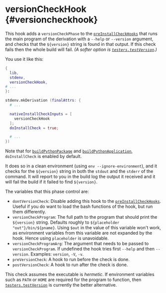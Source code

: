 # versionCheckHook {#versioncheckhook}

This hook adds a `versionCheckPhase` to the [`preInstallCheckHooks`](#ssec-installCheck-phase) that runs the main program of the derivation with a `--help` or `--version` argument, and checks that the `${version}` string is found in that output. If this check fails then the whole build will fail. _(A softer option is [`testers.testVersion`](#tester-testVersion).)_

You use it like this:

```nix
{
  lib,
  stdenv,
  versionCheckHook,
# ...
}:

stdenv.mkDerivation (finalAttrs: {
  # ...

  nativeInstallCheckInputs = [
    versionCheckHook
  ];
  doInstallCheck = true;

  # ...
})
```

Note that for [`buildPythonPackage`](#buildpythonpackage-function) and [`buildPythonApplication`](#buildpythonapplication-function), `doInstallCheck` is enabled by default.

It does so in a clean environment (using `env --ignore-environment`), and it checks for the `${version}` string in both the `stdout` and the `stderr` of the command. It will report to you in the build log the output it received and it will fail the build if it failed to find `${version}`.

The variables that this phase control are:

- `dontVersionCheck`: Disable adding this hook to the [`preInstallCheckHooks`](#ssec-installCheck-phase). Useful if you do want to load the bash functions of the hook, but run them differently.
- `versionCheckProgram`: The full path to the program that should print the `${version}` string. Defaults roughly to `${placeholder "out"}/bin/${pname}`. Using `$out` in the value of this variable won't work, as environment variables from this variable are not expanded by the hook. Hence using `placeholder` is unavoidable.
- `versionCheckProgramArg`: The argument that needs to be passed to `versionCheckProgram`. If undefined the hook tries first `--help` and then `--version`. Examples: `version`, `-V`, `-v`.
- `preVersionCheck`: A hook to run before the check is done.
- `postVersionCheck`: A hook to run after the check is done.

This check assumes the executable is _hermetic_. If environment variables such as `PATH` or `HOME` are required for the program to function, then [`testers.testVersion`](#tester-testVersion) is currently the better alternative.

